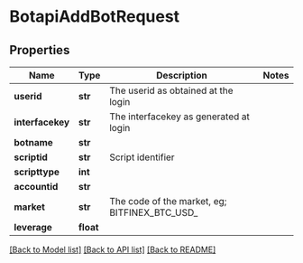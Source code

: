 # BotapiAddBotRequest

## Properties
Name | Type | Description | Notes
------------ | ------------- | ------------- | -------------
**userid** | **str** | The userid as obtained at the login | 
**interfacekey** | **str** | The interfacekey as generated at login | 
**botname** | **str** |  | 
**scriptid** | **str** | Script identifier | 
**scripttype** | **int** |  | 
**accountid** | **str** |  | 
**market** | **str** | The code of the market, eg; BITFINEX_BTC_USD_ | 
**leverage** | **float** |  | 

[[Back to Model list]](../README.md#documentation-for-models) [[Back to API list]](../README.md#documentation-for-api-endpoints) [[Back to README]](../README.md)

